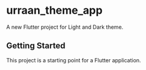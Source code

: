 # urraan_theme_app

A new Flutter project for Light and Dark theme.

## Getting Started

This project is a starting point for a Flutter application.

